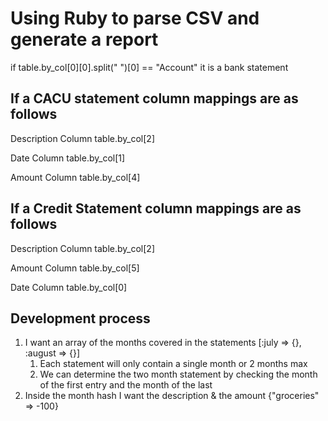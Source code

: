 # Using Ruby to parse CSV and generate a report

if table.by_col[0][0].split(" ")[0] == "Account" it is a bank statement

## If a CACU statement column mappings are as follows

Description Column
table.by_col[2]

Date Column
table.by_col[1]

Amount Column
table.by_col[4]

## If a Credit Statement column mappings are as follows

Description Column
table.by_col[2]

Amount Column 
table.by_col[5]

Date Column
table.by_col[0]

## Development process

1. I want an array of the months covered in the statements [:july => {}, :august => {}]
   1. Each statement will only contain a single month or 2 months max
   2. We can determine the two month statement by checking the month of the first entry and the month of the last
2. Inside the month hash I want the description & the amount {"groceries" => -100}
